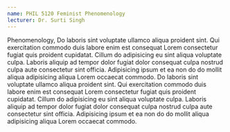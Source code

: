 ```yaml
---
name: PHIL 5120 Feminist Phenomenology
lecturer: Dr. Surti Singh
---
```


Phenomenology, Do laboris sint voluptate ullamco aliqua proident sint. Qui exercitation commodo duis labore enim est consequat Lorem consectetur fugiat quis proident cupidatat. Cillum do adipisicing eu sint aliqua voluptate culpa. Laboris aliquip ad tempor dolor fugiat dolor consequat culpa nostrud culpa aute consectetur sint officia. Adipisicing ipsum et ea non do do mollit aliqua adipisicing aliqua Lorem occaecat commodo. Do laboris sint voluptate ullamco aliqua proident sint. Qui exercitation commodo duis labore enim est consequat Lorem consectetur fugiat quis proident cupidatat. Cillum do adipisicing eu sint aliqua voluptate culpa. Laboris aliquip ad tempor dolor fugiat dolor consequat culpa nostrud culpa aute consectetur sint officia. Adipisicing ipsum et ea non do do mollit aliqua adipisicing aliqua Lorem occaecat commodo.

